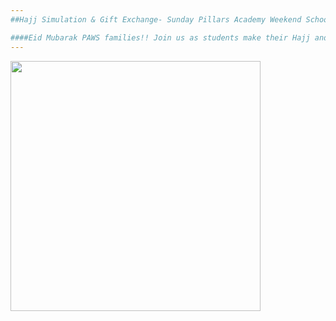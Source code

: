 ```yaml
---
##Hajj Simulation & Gift Exchange- Sunday Pillars Academy Weekend School! 

####Eid Mubarak PAWS families!! Join us as students make their Hajj and celebrate Eid Ul Adha at PAWS!
---
```

<img src="https://cloud.githubusercontent.com/assets/11180395/9955755/61f8b15c-5da8-11e5-8e64-79dd072ee944.jpg" width="400" />
